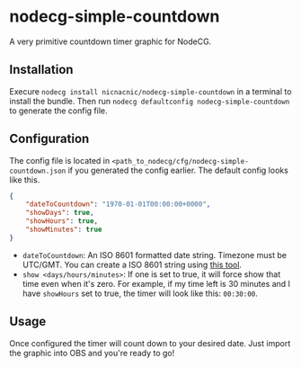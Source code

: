 # nodecg-simple-countdown
A very primitive countdown timer graphic for NodeCG.

## Installation
Execure `nodecg install nicnacnic/nodecg-simple-countdown` in a terminal to install the bundle. Then run `nodecg defaultconfig nodecg-simple-countdown` to generate the config file.

## Configuration
The config file is located in `<path_to_nodecg/cfg/nodecg-simple-countdown.json` if you generated the config earlier. The default config looks like this.
```json
{
    "dateToCountdown": "1970-01-01T00:00:00+0000",
    "showDays": true,
    "showHours": true,
    "showMinutes": true
}
```
- `dateToCountdown`: An ISO 8601 formatted date string. Timezone must be UTC/GMT. You can create a ISO 8601 string using [this tool](https://timestampgenerator.com/).
- `show <days/hours/minutes>`: If one is set to true, it will force show that time even when it's zero. For example, if my time left is 30 minutes and I have `showHours` set to true, the timer will look like this: `00:30:00`.

## Usage
Once configured the timer will count down to your desired date. Just import the graphic into OBS and you're ready to go!
